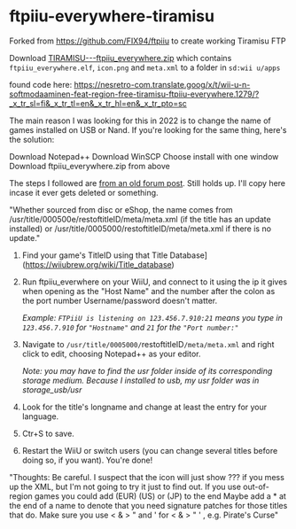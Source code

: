 # ftpiiu-everywhere-tiramisu
Forked from https://github.com/FIX94/ftpiiu to create working Tiramisu FTP

Download [TIRAMISU---ftpiiu_everywhere.zip](https://github.com/xMunji/ftpiiu-everywhere-tiramisu/blob/Tiramisu-FTPiiU_Everywhere/TIRAMISU---ftpiiu_everywhere.zip)  which contains ``ftpiiu_everywhere.elf``, ``icon.png`` and ``meta.xml`` to a folder in ``sd:wii u/apps``


found code here: https://nesretro-com.translate.goog/x/t/wii-u-n-softmodaaminen-feat-region-free-tiramisu-ftpiiu-everywhere.1279/?_x_tr_sl=fi&_x_tr_tl=en&_x_tr_hl=en&_x_tr_pto=sc


The main reason I was looking for this in 2022 is to change the name of games installed on USB or Nand. If you're looking for the same thing, here's the solution:

Download Notepad++
Download WinSCP
Choose install with one window
Download ftpiiu_everywhere.zip from above


The steps I followed are [from an old forum post](htps://gbatemp.net/threads/how-to-rename-game-title.463283/). Still holds up. I'll copy here incase it ever gets deleted or something. 

"Whether sourced from disc or eShop, the name comes from /usr/title/000500e/restoftitleID/meta/meta.xml 
(if the title has an update installed) or /usr/title/0005000/restoftitleID/meta/meta.xml if there is no update."



1. Find your game's TitleID using that Title Database](https://wiiubrew.org/wiki/Title_database)
2. Run ftpiiu_everwhere on your WiiU, and connect to it using the ip it gives when opening as the "Host Name" and the number after the colon as the port number Username/password doesn't matter.

   *Example: ``FTPiiU is listening on 123.456.7.910:21`` means you type in ``123.456.7.910`` for ``"Hostname"`` and ``21`` for the ``"Port number:"``*

3. Navigate to ``/usr/title/0005000/``restoftitleID``/meta/meta.xml`` and right click to edit, choosing Notepad++ as your editor.

   *Note: you may have to find the usr folder inside of its corresponding storage medium. Because I installed to usb, my usr folder was in storage_usb/usr*
4. Look for the title's longname and change at least the entry for your language.
5. Ctr+S to save.
6. Restart the WiiU or switch users (you can change several titles before doing so, if you want).
You're done!

"Thoughts:
Be careful. I suspect that the icon will just show ??? if you mess up the XML, but I'm not going to try it just to find out.
If you use out-of-region games you could add (EUR) (US) or (JP) to the end
Maybe add a * at the end of a name to denote that you need signature patches for those titles that do.
Make sure you use &lt; &amp; &gt; &quot; and &apos; for < & > " ' , e.g. Pirate&apos;s Curse"
